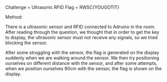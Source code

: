 Challenge = Ultrasonic RFID
Flag = RWSC{YOUGOTIT}

Method: 

There is a ultrasonic sensor and RFID connected to Adruino in the room. After reading through the question, we thought that in order to get the key to display, the ultrasonic sensor must not receive any signals, so we tried blocking the sensor. 

After some struggling with the sensor, the flag is generated on the display suddenly when we are walking around the sensor. We then try positioning ourselves on different distance with the sensor, and after some attempts, when we position ourselves 90cm with the sensor, the flag is shown on the display.

